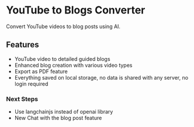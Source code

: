 # YouTube to Blogs Converter

Convert YouTube videos to blog posts using AI.

## Features

- YouTube video to detailed guided blogs
- Enhanced blog creation with various video types
- Export as PDF feature
- Everything saved on local storage, no data is shared with any server, no login required



### Next Steps
- Use langchainjs instead of openai library
- New Chat with the blog post feature